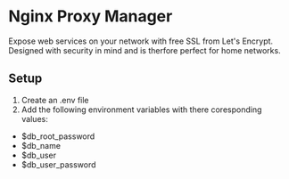 # Nginx Proxy Manager
Expose web services on your network with free SSL from Let's Encrypt. Designed with security in mind and is therfore perfect for home networks. 

## Setup
1. Create an .env file
2. Add the following environment variables with there coresponding values:
- $db_root_password
- $db_name
- $db_user
- $db_user_password